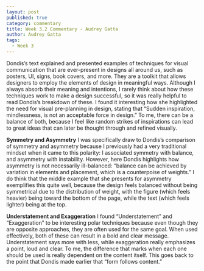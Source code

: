 ```yaml
---
layout: post
published: true
category: commentary
title: Week 3.2 Commentary - Audrey Gatta
author: Audrey Gatta
tags:
  - Week 3
---
```

Dondis’s text explained and presented examples of techniques for visual communication that are ever-present in designs all around us, such as posters, UI, signs, book covers, and more. They are a toolkit that allows designers to employ the elements of design in meaningful ways. Although I always absorb their meaning and intentions, I rarely think about how these techniques work to make a design successful, so it was really helpful to read Dondis’s breakdown of these. I found it interesting how she highlighted the need for visual pre-planning in design, stating that “Sudden inspiration, mindlessness, is not an acceptable force in design.” To me, there can be a balance of both, because I feel like random strikes of inspirations can lead to great ideas that can later be thought through and refined visually. 

**Symmetry and Asymmetry**
I was specifically draw to Dondis’s comparison of symmetry and asymmetry because I previously had a very traditional mindset when it came to this polarity: I associated symmetry with balance, and asymmetry with instability. However, here Dondis highlights how asymmetry is not necessarily ill-balanced: “balance can be achieved by variation in elements and placement, which is a counterpoise of weights.” I do think that the middle example that she presents for asymmetry exemplifies this quite well, because the design feels balanced without being symmetrical due to the distribution of weight, with the figure (which feels heavier) being toward the bottom of the page, while the text (which feels lighter) being at the top. 

**Understatement and Exaggeration**
I found “Understatement” and “Exaggeration” to be interesting polar techniques because even though they are opposite approaches, they are often used for the same goal. When used effectively, both of these can result in a bold and clear message. Understatement says more with less, while exaggeration really emphasizes a point, loud and clear. To me, the difference that marks when each one should be used is really dependent on the content itself. This goes back to the point that Dondis made earlier that “form follows content.”
